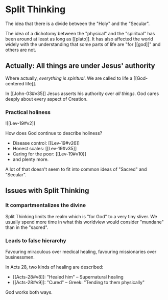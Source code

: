 # Split Thinking
The idea that there is a divide between the "Holy" and the "Secular".

The idea of a dichotomy between the "physical" and the "spiritual" has been around at least as long as [[plato]]. It has also affected the world widely with the understanding that some parts of life are "for [[god]]" and others are not.

## Actually: All things are under Jesus' authority
Where actually, *everything is spiritual*. We are called to life a [[God-centered life]].

In [[John-03#v35]] Jesus asserts his authority over *all things*. God cares deeply about every aspect of Creation.

### Practical holiness
![[Lev-19#v2]]

How does God continue to describe holiness?

* Disease control: [[Lev-19#v26]]
* Honest scales: [[Lev-19#v35]]
* Caring for the poor: [[Lev-19#v10]]
* and plenty more.

A lot of that doesn't seem to fit into common ideas of "Sacred" and "Secular".

## Issues with Split Thinking
### It compartmentalizes the divine
Split Thinking limits the realm which is "for God" to a very tiny sliver. We usually spend more time in what this worldview would consider "mundane" than in the "sacred".

### Leads to false hierarchy
Favouring miraculous over medical healing, favouring missionaries over businessmen.

In Acts 28, two kinds of healing are described:
* [[Acts-28#v8]]: "Healed him" – Supernatural healing
* [[Acts-28#v9]]: "Cured" – Greek: "Tending to them physically"

God works both ways.